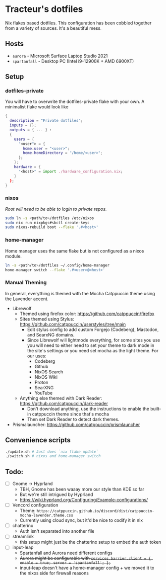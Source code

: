 # Tracteur's dotfiles
Nix flakes based dotfiles. This configuration has been cobbled together from a variety of sources. It's a beautiful mess.

## Hosts
- `aurora` - Microsoft Surface Laptop Studio 2021
- `spartanfall` - Desktop PC (Intel i9-12900K + AMD 6900XT)

## Setup
### dotfiles-private
You will have to overwrite the dotfiles-private flake with your own. A minimalist flake would look like

```nix
{
  description = "Private dotfiles";
  inputs = {};
  outputs = { ... } :
  {
    users = {
      "<user"> = {
        home.user = "<user>";
        home.homeDirectory = "/home/<user>";
      };
    };
    hardware = {
      "<host>" = import ./hardware_configuration.nix;
    }
  };
}
```

### nixos
*Root will need to be able to login to private repos.*

```sh
sudo ln -s <path/to>/dotfiles /etc/nixos 
sudo nix run nixpkgs#sbctl create-keys
sudo nixos-rebuild boot --flake '.#<host>'
```

### home-manager
Home manager uses the same flake but is not configured as a nixos module.
```sh
ln -s <path/to>/dotfiles ~/.config/home-manager 
home-manager switch --flake '.#<user>@<host>'
```

### Manual Theming
In general, everything is themed with the Mocha Catppuccin theme using the Lavender accent.

- Librewolf
  - Themed using firefox color: https://github.com/catppuccin/firefox
  - Sites themed using Stylus: https://github.com/catppuccin/userstyles/tree/main
    - Edit stylus config to add custom Forgejo (Codeberg), Mastodon, and SearxNG domains.
    - Since Librewolf will lightmode everything, for some sites you use you will need to either need to set your theme to dark mode in the site's settings or you need set mocha as the light theme. For our uses:
      - Codeberg
      - Github
      - NixOS Search
      - NixOS Wiki
      - Proton
      - SearXNG
      - YouTube
  - Anything else themed with Dark Reader: https://github.com/catppuccin/dark-reader
    - Don't download anything, use the instructions to enable the built-in catppuccin theme since that's mocha
    - Then set Dark Reader to detect dark themes.
- Prismalauncher: https://github.com/catppuccin/prismlauncher


## Convenience scripts
```sh
./update.sh # Just does `nix flake update`
./switch.sh # nixos and home-manager switch
```

## Todo:
- [ ] Gnome -> Hyprland
  - TBH, Gnome has been waaay more our style than KDE so far
  - But we're still intrigued by Hyprland
  - https://wiki.hyprland.org/Configuring/Example-configurations/
- [ ] Vencord configuration
  - Theme: `https://catppuccin.github.io/discord/dist/catppuccin-mocha-lavender.theme.css`
  - Currently using cloud sync, but it'd be nice to codify it in nix
- [ ] chatterino
  - Auth isn't separated into another file
- [ ] streamlink
  - this setup might just be the chatterino setup to embed the auth token
- [ ] input-leap
  - Spartanfall and Aurora need different configs
  - ~~Aurora might be configurable with `services.barrier.client = { enable = true; server = 'spartanfall'; };`~~
  - input-leap doesn't have a home-manager config + we moved it to the nixos side for firewall reasons
  
